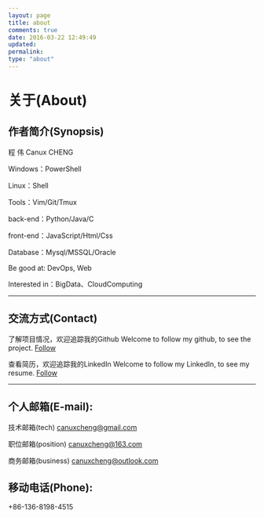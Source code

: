 ```yaml
---
layout: page
title: about
comments: true
date: 2016-03-22 12:49:49
updated:
permalink:
type: "about"
---
```


# **关于(About)**


## 作者简介(Synopsis)

程 伟
Canux CHENG

Windows：PowerShell

Linux：Shell

Tools：Vim/Git/Tmux

back-end：Python/Java/C

front-end：JavaScript/Html/Css

Database：Mysql/MSSQL/Oracle



Be good at: DevOps, Web

Interested in：BigData、CloudComputing

***

## 交流方式(Contact)

了解项目情况，欢迎追踪我的Github
Welcome to follow my github, to see the project.
[Follow](https://github.com/crazy-canux)

查看简历，欢迎追踪我的LinkedIn
Welcome to follow my LinkedIn, to see my resume.
[Follow](http://www.linkedin.com/profile/preview?locale=zh_CN&trk=prof-0-sb-preview-primary-button)

***

## 个人邮箱(E-mail):

技术邮箱(tech)
<canuxcheng@gmail.com>

职位邮箱(position)
<canuxcheng@163.com>

商务邮箱(business)
<canuxcheng@outlook.com>

## 移动电话(Phone):

+86-136-8198-4515
